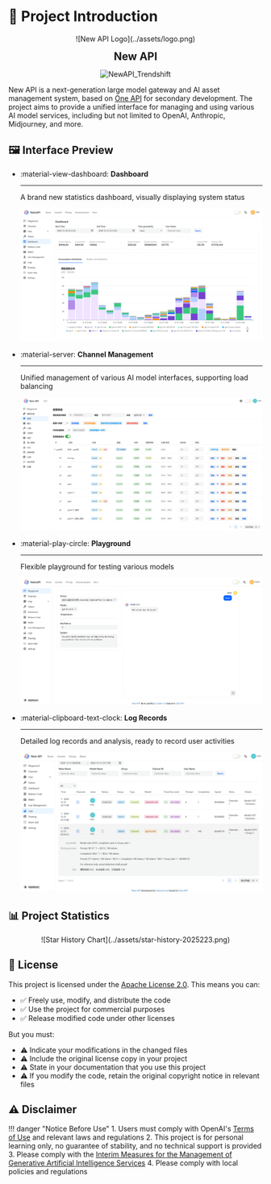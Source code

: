 # 📖 Project Introduction

<div class="text-center" markdown>
  ![New API Logo](../assets/logo.png)

  <strong style="font-size: 1.5em">New API</strong>

  <img src="/assets/trendshift.svg" alt="NewAPI_Trendshift" style="width: 250px; height: 55px;" width="250" height="55"/>

</div>

New API is a next-generation large model gateway and AI asset management system, based on [One API](https://github.com/songquanpeng/one-api) for secondary development. The project aims to provide a unified interface for managing and using various AI model services, including but not limited to OpenAI, Anthropic, Midjourney, and more.

## 🖼️ Interface Preview

<div class="grid cards" markdown>

-   :material-view-dashboard: __Dashboard__

    ---

    A brand new statistics dashboard, visually displaying system status

    ![Dashboard Interface](../assets/example_1.png)

-   :material-server: __Channel Management__

    ---

    Unified management of various AI model interfaces, supporting load balancing

    ![Channel Management Interface](../assets/example_2.png)

-   :material-play-circle: __Playground__

    ---
    
    Flexible playground for testing various models

    ![Playground Interface](../assets/example_3.png)

-   :material-clipboard-text-clock: __Log Records__

    ---

    Detailed log records and analysis, ready to record user activities

    ![Log Records Interface](../assets/example_4.png)

</div>

## 📊 Project Statistics

<div class="text-center" markdown>
![Star History Chart](../assets/star-history-2025223.png)
</div>

## 📜 License

This project is licensed under the [Apache License 2.0](https://github.com/Calcium-Ion/new-api/blob/main/LICENSE). This means you can:

- ✅ Freely use, modify, and distribute the code
- ✅ Use the project for commercial purposes
- ✅ Release modified code under other licenses

But you must:

- ⚠️ Indicate your modifications in the changed files
- ⚠️ Include the original license copy in your project
- ⚠️ State in your documentation that you use this project
- ⚠️ If you modify the code, retain the original copyright notice in relevant files

## ⚠️ Disclaimer

!!! danger "Notice Before Use"
    1. Users must comply with OpenAI's [Terms of Use](https://openai.com/policies/terms-of-use) and relevant laws and regulations
    2. This project is for personal learning only, no guarantee of stability, and no technical support is provided
    3. Please comply with the [Interim Measures for the Management of Generative Artificial Intelligence Services](http://www.cac.gov.cn/2023-07/13/c_1690898327029107.htm)
    4. Please comply with local policies and regulations

<style>
.text-center {
  text-align: center;
}
.preview-card {
  margin: 10px;
  padding: 15px;
  border-radius: 8px;
  background-color: var(--md-code-bg-color);
}
.preview-card img {
  border-radius: 4px;
  margin-top: 10px;
}
</style> 